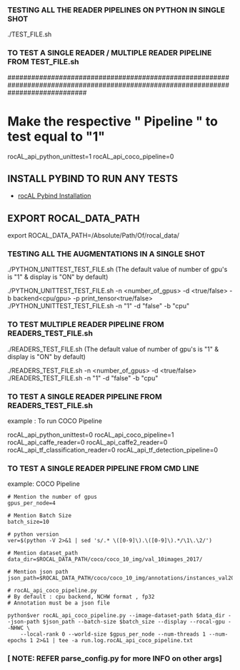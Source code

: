 ### TESTING ALL THE READER PIPELINES ON PYTHON IN SINGLE SHOT

./TEST_FILE.sh

### TO TEST A SINGLE READER / MULTIPLE READER PIPELINE FROM TEST_FILE.sh

####################################################################################################################################
# Make the respective " Pipeline " to test equal to "1"
rocAL_api_python_unittest=1
rocAL_api_coco_pipeline=0

## INSTALL PYBIND TO RUN ANY TESTS
* [rocAL Pybind Installation](../../README.md)

## EXPORT ROCAL_DATA_PATH
export ROCAL_DATA_PATH=/Absolute/Path/Of/rocal_data/

### TESTING ALL THE AUGMENTATIONS IN A SINGLE SHOT

./PYTHON_UNITTEST_TEST_FILE.sh (The default value of number of gpu's is "1" & display is "ON" by default)

./PYTHON_UNITTEST_TEST_FILE.sh -n <number_of_gpus> -d <true/false> -b backend<cpu/gpu> -p print_tensor<true/false>
./PYTHON_UNITTEST_TEST_FILE.sh -n "1" -d "false" -b "cpu"

### TO TEST MULTIPLE READER PIPELINE FROM READERS_TEST_FILE.sh

./READERS_TEST_FILE.sh (The default value of number of gpu's is "1" & display is "ON" by default)

./READERS_TEST_FILE.sh -n <number_of_gpus> -d <true/false>
./READERS_TEST_FILE.sh -n "1" -d "false" -b "cpu"

### TO TEST A SINGLE READER PIPELINE FROM READERS_TEST_FILE.sh

example : To run COCO Pipeline

rocAL_api_python_unittest=0
rocAL_api_coco_pipeline=1
rocAL_api_caffe_reader=0
rocAL_api_caffe2_reader=0
rocAL_api_tf_classification_reader=0
rocAL_api_tf_detection_pipeline=0

### TO TEST A SINGLE READER PIPELINE FROM CMD LINE

example: COCO Pipeline

    # Mention the number of gpus
    gpus_per_node=4

    # Mention Batch Size
    batch_size=10

    # python version
    ver=$(python -V 2>&1 | sed 's/.* \([0-9]\).\([0-9]\).*/\1\.\2/')

    # Mention dataset_path
    data_dir=$ROCAL_DATA_PATH/coco/coco_10_img/val_10images_2017/

    # Mention json path
    json_path=$ROCAL_DATA_PATH/coco/coco_10_img/annotations/instances_val2017.json

    # rocAL_api_coco_pipeline.py
    # By default : cpu backend, NCHW format , fp32
    # Annotation must be a json file

    python$ver rocAL_api_coco_pipeline.py --image-dataset-path $data_dir --json-path $json_path --batch-size $batch_size --display --rocal-gpu --NHWC \
        --local-rank 0 --world-size $gpus_per_node --num-threads 1 --num-epochs 1 2>&1 | tee -a run.log.rocAL_api_coco_pipeline.txt

### [ NOTE: REFER parse_config.py for more INFO on other args]
